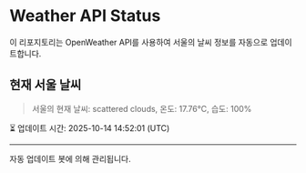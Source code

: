 
# Weather API Status

이 리포지토리는 OpenWeather API를 사용하여 서울의 날씨 정보를 자동으로 업데이트합니다.

## 현재 서울 날씨
> 서울의 현재 날씨: scattered clouds, 온도: 17.76°C, 습도: 100%

⏳ 업데이트 시간: 2025-10-14 14:52:01 (UTC)

---
자동 업데이트 봇에 의해 관리됩니다.
